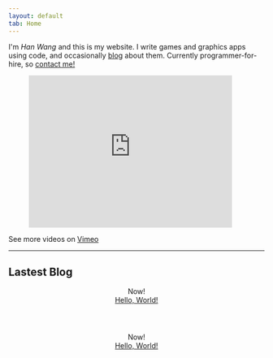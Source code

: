 ```yaml
---
layout: default
tab: Home
---
```

I'm _Han Wang_ and this is my website. I write games and graphics apps using code, and occasionally [blog] about them. Currently programmer-for-hire, so [contact me!]

[blog]: /blog.html "The code blog"
[contact me!]: /about.html#contact "I'd love to hear from you"


<figure><iframe src="http://player.vimeo.com/video/31545697?byline=0&amp;portrait=0" width="400" height="300" frameborder="0" webkitAllowFullScreen mozallowfullscreen allowFullScreen></iframe>
</figure>
<figcaption>See more videos on <a href='http://vimeo.com/user4501108/videos/all'>Vimeo</a></figcaption>

---

Lastest Blog
------------
<div id='articles' class='archive'>
    <article class='clearfix'>
        <header>
            <section>
            <time>Now!</time>
            </section>
            <a class='post_title' href='#'>Hello, World!</a>
        </header>
    </article>
    <article class='clearfix'>
        <header>
            <section>
            <time>Now!</time>
            </section>
            <a class='post_title' href='#'>Hello, World!</a>
        </header>
    </article>
</div>

